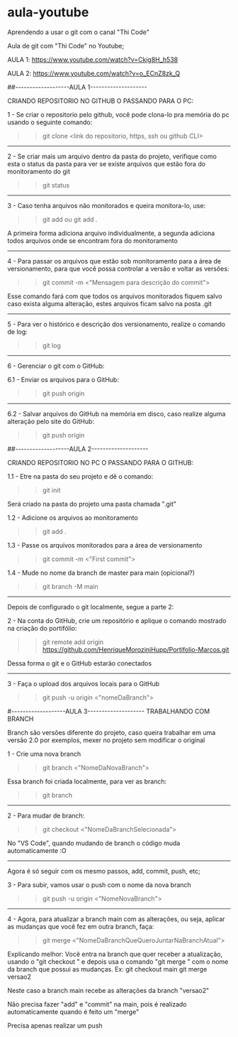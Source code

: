 # aula-youtube
Aprendendo a usar o git com o canal "Thi Code"

Aula de git com "Thi Code" no Youtube;

AULA 1: https://www.youtube.com/watch?v=Ckig8H_h538

AULA 2: https://www.youtube.com/watch?v=o_ECnZ8zk_Q


##-------------------AULA 1--------------------

CRIANDO REPOSITORIO NO GITHUB O PASSANDO PARA O PC:

1 - Se criar o repositorio pelo github, você pode clona-lo pra memória do pc usando o seguinte comando:

>> git clone <link do repositorio, https, ssh ou github CLI>

-------------------

2 - Se criar mais um arquivo dentro da pasta do projeto, verifique como esta o status da pasta para ver se existe arquivos que estão fora do monitoramento do git

>> git status

-------------------

3 - Caso tenha arquivos não monitorados e queira monitora-lo, use:

>> git add <nome do arquivo>
ou
>> git add .

A primeira forma adiciona arquivo individualmente, a segunda adiciona todos arquivos onde se encontram fora do monitoramento

-------------------

4 - Para passar os arquivos que estão sob monitoramento para a área de versionamento, para que você possa controlar a versão e voltar as versões:

>> git commit -m <"Mensagem para descrição do commit">

Esse comando fará com que todos os arquivos monitorados fiquem salvo caso exista alguma alteração, estes arquivos ficam salvo na posta .git

-------------------

5 -  Para ver o histórico e descrição dos versionamento, realize o comando de log:

>> git log

-------------------

6 - Gerenciar o git com o GitHub:

6.1 - Enviar os arquivos para o GitHub:

>> git push origin <Nome da branch>

----

6.2 - Salvar arquivos do GitHub na memória em disco, caso realize alguma alteração pelo site do GitHub:

>> git push origin <Nome da branch>



##-------------------AULA 2--------------------

CRIANDO REPOSITORIO NO PC O PASSANDO PARA O GITHUB:

1.1 - Etre na pasta do seu projeto e dê o comando:

>> git init

Será criado na pasta do projeto uma pasta chamada ".git"

1.2 - Adicione os arquivos ao monitoramento

>> git add .

1.3 - Passe os arquivos monitorados para a área de versionamento

>> git commit -m <"First commit">

1.4 - Mude no nome da branch de master para main (opicional?)

>> git branch -M main

-------------------

Depois de configurado o git localmente, segue a parte 2:

2 - Na conta do GitHub, crie um repositório e aplique o comando mostrado na criação do portifólio:

>> git remote add origin https://github.com/HenriqueMoroziniHupp/Portifolio-Marcos.git

Dessa forma o git e o GitHub estarão conectados

-------------------

3 - Faça o upload dos arquivos locais para o GitHub

>> git push -u origin <"nomeDaBranch">
 

#-------------------AULA 3--------------------
	TRABALHANDO COM BRANCH
	
Branch são versões diferente do projeto, caso queira trabalhar em uma versão 2.0 por exemplos, mexer no projeto sem modificar o original

1 - Crie uma nova branch

>> git branch <"NomeDaNovaBranch">

Essa branch foi criada localmente, para ver as branch:

>> git branch

-------------------

2 - Para mudar de branch:

>> git checkout <"NomeDaBranchSelecionada">

No "VS Code", quando mudando de branch o código muda automaticamente :O

-------------------

Agora é só seguir com os mesmo passos, add, commit, push, etc;


3 - Para subir, vamos usar o push com o nome da nova branch

>> git push -u origin <"NomeNovaBranch">

-------------------

4 - Agora, para atualizar a branch main com as alterações, ou seja, aplicar as mudanças que você fez em outra branch, faça:

>> git merge <"NomeDaBranchQueQueroJuntarNaBranchAtual">

Explicando melhor:
Você entra na branch que quer receber a atualização, usando o "git checkout <NomeDaBranch>" e depois usa o comando "git merge <NomeDaBranch>" com o nome da branch que possui as mudanças.
Ex: 
git checkout main
git merge versao2

Neste caso a branch main recebe as alterações da branch "versao2"

Não precisa fazer "add" e "commit" na main, pois é realizado automaticamente quando é feito um "merge"

Precisa apenas realizar um push
